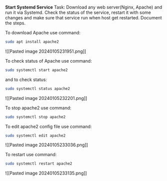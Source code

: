 **Start Systemd Service**
Task: Download any web server(Nginx, Apache) and run it via Systemd. Check the status of the service, restart it with some changes and make sure that service run when host get restarted. Document the steps.

To download Apache use command:
```bash
sudo apt install apache2
```

![[Pasted image 20240105231951.png]]

To check status of Apache use command:
```bash
sudo systemctl start apache2
```

and to check status:
```bash
sudo systemctl status apache2
```

![[Pasted image 20240105232201.png]]

To stop apache2 use command:
```bash
sudo systemctl stop apache2
```

To edit apache2 config file use command:
```bash
sudo systemctl edit apache2
```

![[Pasted image 20240105233036.png]]

To restart use command:
```bash
sudo systemctl restart apache2
```

![[Pasted image 20240105233135.png]]
